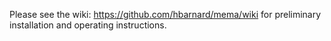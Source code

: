 Please see the wiki: https://github.com/hbarnard/mema/wiki for preliminary installation and operating instructions.
